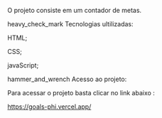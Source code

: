 O projeto consiste em um contador de metas.

heavy_check_mark Tecnologias ultilizadas:

HTML;

CSS;

javaScript;

hammer_and_wrench Acesso ao projeto:

Para acessar o projeto basta clicar no link abaixo :

https://goals-phi.vercel.app/
